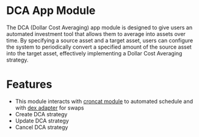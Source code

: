 # DCA App Module

The DCA (Dollar Cost Averaging) app module is designed to give users an automated investment tool that allows them to average into assets over time. By specifying a source asset and a target asset, users can configure the system to periodically convert a specified amount of the source asset into the target asset, effectively implementing a Dollar Cost Averaging strategy.

# Features
- This module interacts with [croncat module](../croncat/README.md) to automated schedule and with [dex adapter](../../../adapters/contracts/dex/README.md) for swaps
- Create DCA strategy
- Update DCA strategy
- Cancel DCA strategy